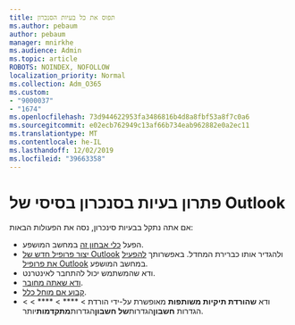 ```yaml
---
title: תפוס את כל בעיות הסנכרון
ms.author: pebaum
author: pebaum
manager: mnirkhe
ms.audience: Admin
ms.topic: article
ROBOTS: NOINDEX, NOFOLLOW
localization_priority: Normal
ms.collection: Adm_O365
ms.custom:
- "9000037"
- "1674"
ms.openlocfilehash: 73d944622953fa3486816b4d8a8fbf53a8f7c0a6
ms.sourcegitcommit: e02ecb762949c13af66b734eab962882e0a2ec11
ms.translationtype: MT
ms.contentlocale: he-IL
ms.lasthandoff: 12/02/2019
ms.locfileid: "39663358"
---
```

# <a name="basic-outlook-sync-troubleshooting"></a>פתרון בעיות בסנכרון בסיסי של Outlook

אם אתה נתקל בבעיות סינכרון, נסה את הפעולות הבאות:

- הפעל [כלי אבחון זה](https://aka.ms/sara-outlooksendreceive) במחשב המושפע.
- [יצור פרופיל חדש של Outlook](https://support.office.com/article/f544c1ba-3352-4b3b-be0b-8d42a540459d) ולהגדיר אותו כברירת המחדל. באפשרותך [להפעיל את פרופיל Outlook](https://aka.ms/SaRA-OutlookSetupProfile) במחשב המושפע.
- ודא שהמשתמש יכול להתחבר לאינטרנט. 
- [ודא שאתה מחובר](https://support.office.com/article/2460e4a8-16c7-47fc-b204-b1549275aac9).
- [קבוע אם מוחל כלל](https://support.office.com/article/C24F5DEA-9465-4DF4-AD17-A50704D66C59).
- ודא **שהורדת תיקיות משותפות** מאופשרת על-ידי הורדת > **** > **** >  > הגדרות **חשבון**הגדרות**של חשבון**הגדרות**מתקדמות**יותר.